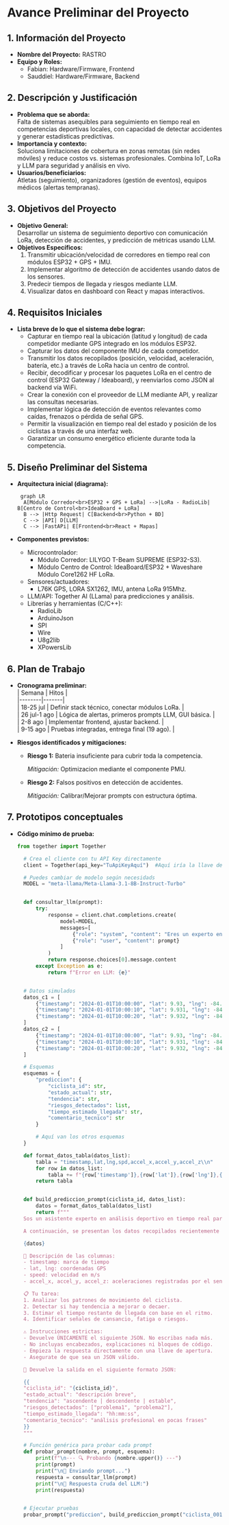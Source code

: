 # Avance Preliminar del Proyecto

## 1. Información del Proyecto
- **Nombre del Proyecto:** RASTRO  
- **Equipo y Roles:** 
  - Fabian: Hardware/Firmware, Frontend  
  - Sauddiel: Hardware/Firmware, Backend  

## 2. Descripción y Justificación
- **Problema que se aborda:**  
  Falta de sistemas asequibles para seguimiento en tiempo real en competencias deportivas locales, con capacidad de detectar accidentes y generar estadísticas predictivas.  
- **Importancia y contexto:**  
  Soluciona limitaciones de cobertura en zonas remotas (sin redes móviles) y reduce costos vs. sistemas profesionales. Combina IoT, LoRa y LLM para seguridad y análisis en vivo.  
- **Usuarios/beneficiarios:**  
  Atletas (seguimiento), organizadores (gestión de eventos), equipos médicos (alertas tempranas).  

## 3. Objetivos del Proyecto
- **Objetivo General:**  
  Desarrollar un sistema de seguimiento deportivo con comunicación LoRa, detección de accidentes, y predicción de métricas usando LLM.  
- **Objetivos Específicos:**  
  1. Transmitir ubicación/velocidad de corredores en tiempo real con módulos ESP32 + GPS + IMU.  
  2. Implementar algoritmo de detección de accidentes usando datos de los sensores.  
  3. Predecir tiempos de llegada y riesgos mediante LLM.  
  4. Visualizar datos en dashboard con React y mapas interactivos.  

## 4. Requisitos Iniciales
- **Lista breve de lo que el sistema debe lograr:**  
  - Capturar en tiempo real la ubicación (latitud y longitud) de cada competidor mediante GPS integrado en los módulos ESP32.  
  - Capturar los datos del componente IMU de cada competidor.
  - Transmitir los datos recopilados (posición, velocidad, aceleración, batería, etc.) a través de LoRa hacia un centro de control.
  - Recibir, decodificar y procesar los paquetes LoRa en el centro de control (ESP32 Gateway / Ideaboard), y reenviarlos como JSON al backend vía WiFi.
  - Crear la conexión con el proveedor de LLM mediante API, y realizar las consultas necesarias.
  - Implementar lógica de detección de eventos relevantes como caídas, frenazos o pérdida de señal GPS.
  - Permitir la visualización en tiempo real del estado y posición de los ciclistas a través de una interfaz web.
  - Garantizar un consumo energético eficiente durante toda la competencia.  

## 5. Diseño Preliminar del Sistema
- **Arquitectura inicial (diagrama):**  
  ```mermaid
   graph LR
    A[Módulo Corredor<br>ESP32 + GPS + LoRa] -->|LoRa - RadioLib| B[Centro de Control<br>IdeaBoard + LoRa]
    B --> |Http Request| C[Backend<br>Python + BD]
    C --> |API| D[LLM]
    C --> |FastAPi| E[Frontend<br>React + Mapas]
  ```
  
- **Componentes previstos:**  
  - Microcontrolador:  
    - Módulo Corredor: LILYGO T-Beam SUPREME (ESP32-S3).  
    - Módulo Centro de Control: IdeaBoard/ESP32 + Waveshare Módulo Core1262 HF LoRa.  
  - Sensores/actuadores:  
    - L76K GPS, LORA SX1262, IMU, antena LoRa 915Mhz.  
  - LLM/API: Together AI (LLama) para predicciones y análisis.  
  - Librerías y herramientas (C/C++):  
    - RadioLib
    - ArduinoJson
    - SPI
    - Wire
    - U8g2lib
    - XPowersLib

## 6. Plan de Trabajo
- **Cronograma preliminar:**  
  | Semana | Hitos |  
  |--------|-------|  
  | 18-25 jul | Definir stack técnico, conectar módulos LoRa. |  
  | 26 jul-1 ago | Lógica de alertas, primeros prompts LLM, GUI básica. |  
  | 2-8 ago | Implementar frontend, ajustar backend. |  
  | 9-15 ago | Pruebas integradas, entrega final (19 ago). |  

- **Riesgos identificados y mitigaciones:**  
  - **Riesgo 1:** Bateria insuficiente para cubrir toda la competencia.

    *Mitigación:* Optimizacion mediante el componente PMU.
  - **Riesgo 2:** Falsos positivos en detección de accidentes.  
    
    *Mitigación:* Calibrar/Mejorar prompts con estructura óptima.  

## 7. Prototipos conceptuales
- **Código mínimo de prueba:**  
  ```python
  from together import Together

    # Crea el cliente con tu API Key directamente
    client = Together(api_key="TuApiKeyAquí")  #Aquí iría la llave de API real

    # Puedes cambiar de modelo según necesidads
    MODEL = "meta-llama/Meta-Llama-3.1-8B-Instruct-Turbo"


    def consultar_llm(prompt):
        try:
            response = client.chat.completions.create(
                model=MODEL,
                messages=[
                    {"role": "system", "content": "Eres un experto en análisis de datos de ciclismo competitivo en tiempo real."},
                    {"role": "user", "content": prompt}
                ]
            )
            return response.choices[0].message.content
        except Exception as e:
            return f"Error en LLM: {e}"


    # Datos simulados
    datos_c1 = [
        {"timestamp": "2024-01-01T10:00:00", "lat": 9.93, "lng": -84.08, "speed": 32.1, "accel_x": 0.05, "accel_y": -0.01, "accel_z": 9.81},
        {"timestamp": "2024-01-01T10:00:10", "lat": 9.931, "lng": -84.081, "speed": 33.2, "accel_x": 0.04, "accel_y": -0.02, "accel_z": 9.80},
        {"timestamp": "2024-01-01T10:00:20", "lat": 9.932, "lng": -84.082, "speed": 31.8, "accel_x": 0.06, "accel_y": -0.01, "accel_z": 9.82}
    ]
    datos_c2 = [
        {"timestamp": "2024-01-01T10:00:00", "lat": 9.93, "lng": -84.08, "speed": 30.1, "accel_x": 0.03, "accel_y": -0.01, "accel_z": 9.75},
        {"timestamp": "2024-01-01T10:00:10", "lat": 9.931, "lng": -84.081, "speed": 29.8, "accel_x": 0.02, "accel_y": -0.01, "accel_z": 9.78},
        {"timestamp": "2024-01-01T10:00:20", "lat": 9.932, "lng": -84.082, "speed": 28.5, "accel_x": 0.01, "accel_y": -0.01, "accel_z": 9.74}
    ]

    # Esquemas
    esquemas = {
        "prediccion": {
            "ciclista_id": str,
            "estado_actual": str,
            "tendencia": str,
            "riesgos_detectados": list,
            "tiempo_estimado_llegada": str,
            "comentario_tecnico": str
        }

        # Aquí van los otros esquemas
    }

    def format_datos_tabla(datos_list):
        tabla = "timestamp,lat,lng,spd,accel_x,accel_y,accel_z\\n"
        for row in datos_list:
            tabla += f"{row['timestamp']},{row['lat']},{row['lng']},{row['speed']},{row['accel_x']},{row['accel_y']},{row['accel_z']}\\n"
        return tabla


    def build_prediccion_prompt(ciclista_id, datos_list):
        datos = format_datos_tabla(datos_list)
        return f"""
    Sos un asistente experto en análisis deportivo en tiempo real para competencias de ciclismo.

    A continuación, se presentan los datos recopilados recientemente del ciclista con ID '{ciclista_id}' en formato CSV:

    {datos}

    📌 Descripción de las columnas:
    - timestamp: marca de tiempo
    - lat, lng: coordenadas GPS
    - speed: velocidad en m/s
    - accel_x, accel_y, accel_z: aceleraciones registradas por el sensor IMU

    📋 Tu tarea:
    1. Analizar los patrones de movimiento del ciclista.
    2. Detectar si hay tendencia a mejorar o decaer.
    3. Estimar el tiempo restante de llegada con base en el ritmo.
    4. Identificar señales de cansancio, fatiga o riesgos.

    ⚠ Instrucciones estrictas:
    - Devuelve ÚNICAMENTE el siguiente JSON. No escribas nada más.
    - No incluyas encabezados, explicaciones ni bloques de código.
    - Empieza la respuesta directamente con una llave de apertura.
    - Asegurate de que sea un JSON válido.

    🔁 Devuelve la salida en el siguiente formato JSON:

    {{
    "ciclista_id": "{ciclista_id}",
    "estado_actual": "descripción breve",
    "tendencia": "ascendente | descendente | estable",
    "riesgos_detectados": ["problema1", "problema2"],
    "tiempo_estimado_llegada": "hh:mm:ss",
    "comentario_tecnico": "análisis profesional en pocas frases"
    }}
    """

    # Función genérica para probar cada prompt
    def probar_prompt(nombre, prompt, esquema):
        print(f"\n--- 🔍 Probando {nombre.upper()} ---")
        print(prompt)
        print("\n🧠 Enviando prompt...")
        respuesta = consultar_llm(prompt)
        print("\n📩 Respuesta cruda del LLM:")
        print(respuesta)


    # Ejecutar pruebas
    probar_prompt("prediccion", build_prediccion_prompt("ciclista_001", datos_c1), esquemas["prediccion"])
  ```
